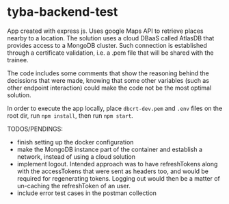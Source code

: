 # tyba-backend-test

App created with express js. Uses google Maps API to retrieve places nearby to a location.
The solution uses a cloud DBaaS called AtlasDB that provides access to a MongoDB cluster. Such connection is established through a certificate validation, i.e. a .pem file that will be shared with the trainee.

The code includes some comments that show the reasoning behind the decissions that were made, knowing that some other variables (such as other endpoint interaction) could make the code not be the most optimal solution.

In order to execute the app locally, place `dbcrt-dev.pem` and `.env` files on the root dir, run `npm install`, then run `npm start`.

TODOS/PENDINGS:
- finish setting up the docker configuration
- make the MongoDB instance part of the container and establish a network, instead of using a cloud solution
- implement logout. Intended approach was to have refreshTokens along with the accessTokens that were sent as headers too, and would be required for regenerating tokens. Logging out would then be a matter of un-caching the refreshToken of an user.
- include error test cases in the postman collection
